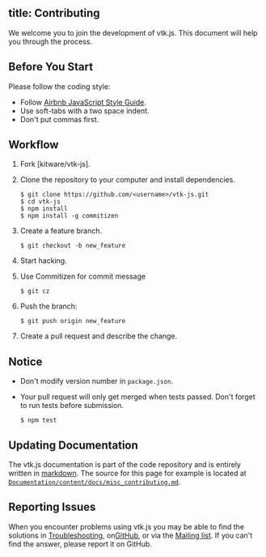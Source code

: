 title: Contributing
---

We welcome you to join the development of vtk.js. This document will help you through the process.

## Before You Start

Please follow the coding style:

- Follow [Airbnb JavaScript Style Guide](https://github.com/airbnb/javascript).
- Use soft-tabs with a two space indent.
- Don't put commas first.

## Workflow

1. Fork [kitware/vtk-js].
2. Clone the repository to your computer and install dependencies.

    ```
    $ git clone https://github.com/<username>/vtk-js.git
    $ cd vtk-js
    $ npm install
    $ npm install -g commitizen
    ```

3. Create a feature branch.

    ```
    $ git checkout -b new_feature
    ```

4. Start hacking.
5. Use Commitizen for commit message

    ```
    $ git cz
    ```

6. Push the branch:

    ```
    $ git push origin new_feature
    ```

6. Create a pull request and describe the change.

## Notice

- Don't modify version number in `package.json`.
- Your pull request will only get merged when tests passed. Don't forget to run tests before submission.

    ```
    $ npm test
    ```

## Updating Documentation

The vtk.js documentation is part of the code repository and is entirely written in [markdown](https://daringfireball.net/projects/markdown/). The source for this page for example is located at [`Documentation/content/docs/misc_contributing.md`](https://github.com/Kitware/vtk-js/blob/master/Documentation/content/docs/misc_contributing.md).

## Reporting Issues

When you encounter problems using vtk.js you may be able to find the solutions in [Troubleshooting](troubleshooting.html), on[GitHub](https://github.com/kitware/vtk-js/issues), or via the [Mailing list](http://www.vtk.org/mailman/listinfo/vtk). If you can't find the answer, please report it on GitHub.

<script>
  (function(i,s,o,g,r,a,m){i['GoogleAnalyticsObject']=r;i[r]=i[r]||function(){
  (i[r].q=i[r].q||[]).push(arguments)},i[r].l=1*new Date();a=s.createElement(o),
  m=s.getElementsByTagName(o)[0];a.async=1;a.src=g;m.parentNode.insertBefore(a,m)
  })(window,document,'script','https://www.google-analytics.com/analytics.js','ga');

  ga('create', 'UA-90338862-1', 'auto');
  ga('send', 'pageview');

</script>
